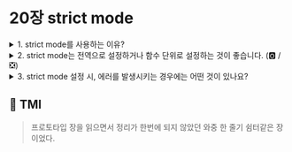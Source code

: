 # 20장 strict mode

<details>

<summary> 1. strict mode를 사용하는 이유? </summary>

```
오타나 문법적 지식 미비로 인해서 코드 상의 오류가 발생할 수 있다.
strict mode는 오류를 발생시킬 가능성이 높거나 자바스크립트의 최적화 작업에 문제를 일으킬 수 있는
코드에 대한 명시적 에러를 발생시켜 코드의 안정성을 높일 수 있습니다.

코드 컨벤션을 설정 파일 형태로 설정하고 강제할 수 있기 때문에, 유사한 기능을 하는 eslint를
사용할 수도 있습니다.

```

</details>

<details>

<summary> 2. strict mode는 전역으로 설정하거나 함수 단위로 설정하는 것이 좋습니다. (🅾️ / ❎)</summary>

```
❎
전역으로 strict mode를 적용 시, 외부 서드파티 라이브러리 등은 non-strict mode인데
어떤 부분들은 strict-mode로 혼용하는 경우, 에러가 발생할 수 있습니다.
함수 단위로 적용할 경우 번거로운 뿐만 아니라, 함수 내부에는 strict mode를, 함수의 외부 컨텍스트에 strict mode를 적용하지 않을 경우 에러가 발생할 수 있다는 점에서 바람직하지 않습니다.
따라서, 즉시 실행 함수로 감싼 스크립트 단위로 적용하는 것이 바람직합니다.
```

</details>

<details>

<summary> 3. strict mode 설정 시, 에러를 발생시키는 경우에는 어떤 것이 있나요?</summary>

```
strict mode 설정 시, 암묵적 전역, 변수, 매개변수, 함수를 delete 하려는 경우, 매개변수의 이름을 중복하거나 with문을 사용할 때
에러를 발생시킵니다.
암묵적 전역은 변수를 선언하지 않았는데, 해당 변수에 값을 할당하려는 등, 변수를 참조하려는 경우에 암묵적으로 전역 변수로 선언됩니다.
with문은 해당 스코프 체인에 with로 전달된 객체를 등록하려는 경우에 해당됩니다.
```

</details>

## 💭 TMI

> 프로토타입 장을 읽으면서 정리가 한번에 되지 않았던 와중 한 줄기 쉼터같은 장이었다.
